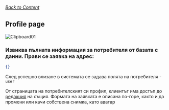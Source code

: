 ###### [Back to Content](/FrontEndReadMeFiles/README.md)

## Profile page

![Clipboard01](https://github.com/yuchormanski/React-BMX-Project/assets/693307/62869e15-9d89-418d-8ba4-d9d10f1f524d)

### Извиква пълната информация за потребителя от базата с данни. Прави се заявка на адрес:

<!-- ## `GET /api/client/info/:id` -->

```json
{}
```

След успешно влизане в системата се задава полята на потребителя - `user`

От страницата на потребителският си профил, клиентът има достъп до [редакция](/FrontEndReadMeFiles/ClientFiles/EditProfile.md) на същия. Формата на заявката е описана по-горе, както и да промени или качи собствена снимка, като аватар
